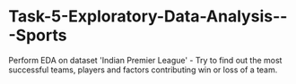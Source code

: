 # Task-5-Exploratory-Data-Analysis---Sports
Perform EDA on dataset 'Indian Premier League' - Try to find out the most successful teams, players and factors contributing win or loss of a team. 
